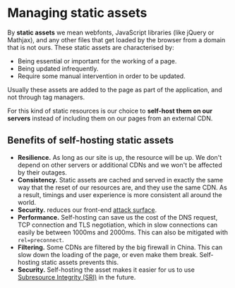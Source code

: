 # Managing static assets

By **static assets** we mean webfonts, JavaScript libraries (like jQuery or Mathjax), and any other files that get loaded by the browser from a domain that is not ours. These static assets are characterised by:

* Being essential or important for the working of a page.
* Being updated infrequently.
* Require some manual intervention in order to be updated.

Usually these assets are added to the page as part of the application, and not through tag managers.

For this kind of static resources is our choice to **self-host them on our servers** instead of including them on our pages from an external CDN.

## Benefits of self-hosting static assets

* **Resilience.** As long as our site is up, the resource will be up. We don't depend on other servers or additional CDNs and we won't be affected by their outages.
* **Consistency.** Static assets are cached and served in exactly the same way that the reset of our resources are, and they use the same CDN. As a result, timings and user experience is more consistent all around the world.
* **Security.** reduces our front-end [attack surface](https://en.wikipedia.org/wiki/Attack_surface).
* **Performance.** Self-hosting can save us the cost of the DNS request, TCP connection and TLS negotiation, which in slow connections can easily be between 1000ms and 2000ms. This can also be mitigated with `rel=preconnect`.
* **Filtering.** Some CDNs are filtered by the big firewall in China. This can slow down the loading of the page, or even make them break. Self-hosting static assets prevents this.
* **Security.** Self-hosting the asset makes it easier for us to use [Subresource Integrity (SRI)](https://developer.mozilla.org/en-US/docs/Web/Security/Subresource_Integrity) in the future.
